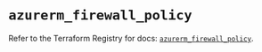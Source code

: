 # `azurerm_firewall_policy`

Refer to the Terraform Registry for docs: [`azurerm_firewall_policy`](https://registry.terraform.io/providers/hashicorp/azurerm/4.38.0/docs/resources/firewall_policy).
